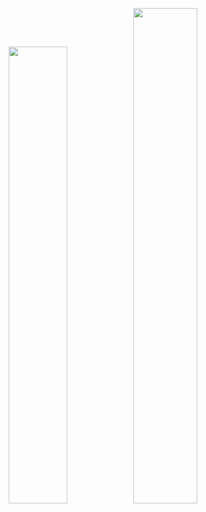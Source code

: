 <!-- 👋 Hi, I’m @alishahidi1
- 👀 I’m interested in ...
- 🌱 I’m currently learning ...
- 💞️ I’m looking to collaborate on ...
- 📫 How to reach me ...-->

<p align="center">
    <a href="https://leetcode.com/alishahidi1//"><img width="48%" src="https://leetcode.card.workers.dev/alishahidi1/?theme=dark&font=baloo&extension=null&border=2&border_radius=8"></a>
    <a href="https://github.com/alishahidi1/"><img width="50%" src="https://github-readme-stats.vercel.app/api/top-langs/?username=alishahidi1/&theme=dark&hide=html,css,cmake&layout=compact&langs_count=5&bg_color=101010&hide_title=true"></a>
</p>

<!---
alishahidi1/alishahidi1 is a ✨ special ✨ repository because its `README.md` (this file) appears on your GitHub profile.
You can click the Preview link to take a look at your changes.
--->
